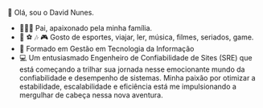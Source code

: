 👋 Olá, sou o David Nunes.  

- 👨‍👩‍👦 Pai, apaixonado pela minha família. 
- 📖 ⚽ 🎶 🎮 Gosto de esportes, viajar, ler, música, filmes, seriados, game.
- 🔋 Formado em Gestão em Tecnologia da Informação
- 💻 Um entusiasmado Engenheiro de Confiabilidade de Sites (SRE) que está começando a trilhar sua jornada nesse emocionante mundo da confiabilidade e desempenho de sistemas. Minha paixão por otimizar a estabilidade, escalabilidade e eficiência está me impulsionando a mergulhar de cabeça nessa nova aventura.
